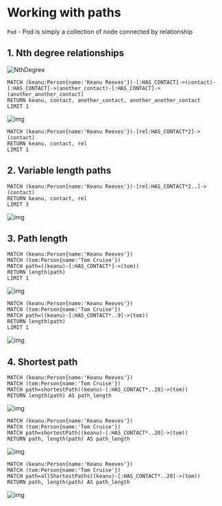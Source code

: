 # Working with paths

`Pod` - Pod is simply a collection of node connected by relationship

 
## 1. Nth degree relationships
![NthDegree](/img/nthdegree.png)

```
MATCH (keanu:Person{name:'Keanu Reeves'})-[:HAS_CONTACT]->(contact)-[:HAS_CONTACT]->(another_contact)-[:HAS_CONTACT]->(another_another_contact)
RETURN keanu, contact, another_contact, another_another_contact
LIMIT 1
```

![img](/img/path1.png)

```
MATCH (keanu:Person{name:'Keanu Reeves'})-[rel:HAS_CONTACT*2]->(contact)
RETURN keanu, contact, rel
LIMIT 1
```

## 2. Variable length paths

```
MATCH (keanu:Person{name:'Keanu Reeves'})-[rel:HAS_CONTACT*2..]->(contact)
RETURN keanu, contact, rel
LIMIT 3
```

![img](/img/path2.png)

## 3. Path length

```
MATCH (keanu:Person{name:'Keanu Reeves'})
MATCH (tom:Person{name:'Tom Cruise'})
MATCH path=((keanu)-[:HAS_CONTACT*]->(tom))
RETURN length(path)
LIMIT 1
```
![img](/img/path3.png)

```
MATCH (keanu:Person{name:'Keanu Reeves'})
MATCH (tom:Person{name:'Tom Cruise'})
MATCH path=((keanu)-[:HAS_CONTACT*..9]->(tom))
RETURN length(path)
LIMIT 1
```

![img](/img/path4.png)

## 4. Shortest path

```
MATCH (keanu:Person{name:'Keanu Reeves'})
MATCH (tom:Person{name:'Tom Cruise'})
MATCH path=shortestPath((keanu)-[:HAS_CONTACT*..20]->(tom))
RETURN length(path) AS path_length
```
![img](/img/path5.png)

```
MATCH (keanu:Person{name:'Keanu Reeves'})
MATCH (tom:Person{name:'Tom Cruise'})
MATCH path=shortestPath((keanu)-[:HAS_CONTACT*..20]->(tom))
RETURN path, length(path) AS path_length
```

![img](/img/path6.png)

```
MATCH (keanu:Person{name:'Keanu Reeves'})
MATCH (tom:Person{name:'Tom Cruise'})
MATCH path=allShortestPaths((keanu)-[:HAS_CONTACT*..20]->(tom))
RETURN path, length(path) AS path_length
```
![img](/img/path7.png)